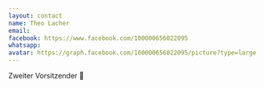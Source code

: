 ```yaml
---
layout: contact
name: Theo Lacher
email: 
facebook: https://www.facebook.com/100000656022095
whatsapp: 
avatar: https://graph.facebook.com/100000656022095/picture?type=large
---
```


Zweiter Vorsitzender 💪
